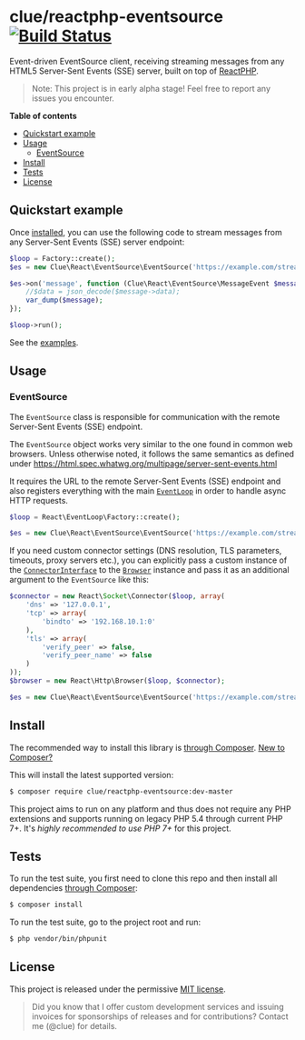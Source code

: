 # clue/reactphp-eventsource [![Build Status](https://travis-ci.org/clue/reactphp-eventsource.svg?branch=master)](https://travis-ci.org/clue/reactphp-eventsource)

Event-driven EventSource client, receiving streaming messages from any HTML5 Server-Sent Events (SSE) server,
built on top of [ReactPHP](https://reactphp.org/).

> Note: This project is in early alpha stage! Feel free to report any issues you encounter.

**Table of contents**

* [Quickstart example](#quickstart-example)
* [Usage](#usage)
    * [EventSource](#eventsource)
* [Install](#install)
* [Tests](#tests)
* [License](#license)

## Quickstart example

Once [installed](#install), you can use the following code to stream messages
from any Server-Sent Events (SSE) server endpoint:

```php
$loop = Factory::create();
$es = new Clue\React\EventSource\EventSource('https://example.com/stream.php', $loop);

$es->on('message', function (Clue\React\EventSource\MessageEvent $message) {
    //$data = json_decode($message->data);
    var_dump($message);
});

$loop->run();
```

See the [examples](examples).

## Usage

### EventSource

The `EventSource` class is responsible for communication with the remote Server-Sent Events (SSE) endpoint.

The `EventSource` object works very similar to the one found in common
web browsers. Unless otherwise noted, it follows the same semantics as defined
under https://html.spec.whatwg.org/multipage/server-sent-events.html

It requires the URL to the remote Server-Sent Events (SSE) endpoint and also
registers everything with the main [`EventLoop`](https://github.com/reactphp/event-loop#usage)
in order to handle async HTTP requests.

```php
$loop = React\EventLoop\Factory::create();

$es = new Clue\React\EventSource\EventSource('https://example.com/stream.php', $loop);
```

If you need custom connector settings (DNS resolution, TLS parameters, timeouts,
proxy servers etc.), you can explicitly pass a custom instance of the
[`ConnectorInterface`](https://github.com/reactphp/socket#connectorinterface)
to the [`Browser`](https://github.com/reactphp/http#browser) instance
and pass it as an additional argument to the `EventSource` like this:

```php
$connector = new React\Socket\Connector($loop, array(
    'dns' => '127.0.0.1',
    'tcp' => array(
        'bindto' => '192.168.10.1:0'
    ),
    'tls' => array(
        'verify_peer' => false,
        'verify_peer_name' => false
    )
));
$browser = new React\Http\Browser($loop, $connector);

$es = new Clue\React\EventSource\EventSource('https://example.com/stream.php', $loop, $browser);
```

## Install

The recommended way to install this library is [through Composer](https://getcomposer.org).
[New to Composer?](https://getcomposer.org/doc/00-intro.md)

This will install the latest supported version:

```bash
$ composer require clue/reactphp-eventsource:dev-master
```

This project aims to run on any platform and thus does not require any PHP
extensions and supports running on legacy PHP 5.4 through current PHP 7+.
It's *highly recommended to use PHP 7+* for this project.

## Tests

To run the test suite, you first need to clone this repo and then install all
dependencies [through Composer](https://getcomposer.org):

```bash
$ composer install
```

To run the test suite, go to the project root and run:

```bash
$ php vendor/bin/phpunit
```

## License

This project is released under the permissive [MIT license](LICENSE).

> Did you know that I offer custom development services and issuing invoices for
  sponsorships of releases and for contributions? Contact me (@clue) for details.
